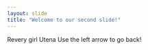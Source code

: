 ```yaml
---
layout: slide
title: "Welcome to our second slide!"
---
```

Revery girl Utena
Use the left arrow to go back!
